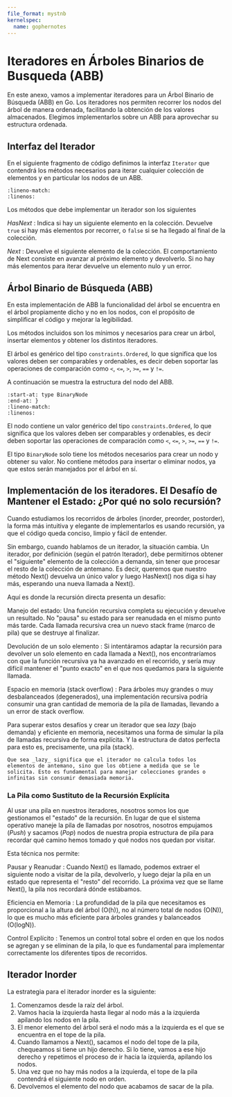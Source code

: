 ```yaml
---
file_format: mystnb
kernelspec:
  name: gophernotes
---
```


# Iteradores en Árboles Binarios de Busqueda (ABB)

En este anexo, vamos a implementar iteradores para un Árbol Binario de Búsqueda (ABB) en Go. Los iteradores nos permiten recorrer los nodos del árbol de manera ordenada, facilitando la obtención de los valores almacenados. Elegimos implementarlos sobre un ABB para aprovechar su estructura ordenada.

## Interfaz del Iterador

En el siguiente fragmento de código definimos la interfaz `Iterator` que contendrá los métodos necesarios para iterar cualquier colección de elementos y en particular los nodos de un ABB.

```{literalinclude} ../_static/code/types/types.go
:lineno-match:
:linenos:
```
Los métodos que debe implementar un iterador son los siguientes

_HasNext_
: Indica si hay un siguiente elemento en la colección. Devuelve `true` si hay más elementos por recorrer, o `false` si se ha llegado al final de la colección.

_Next_
: Devuelve el siguiente elemento de la colección. El comportamiento de Next consiste en avanzar al próximo elemento y devolverlo. Si no hay más elementos para iterar devuelve un elemento nulo y un error.

## Árbol Binario de Búsqueda (ABB)

En esta implementación de ABB la funcionalidad del árbol se encuentra en el árbol propiamente dicho y no en los nodos, con el propósito de simplificar el código y mejorar la legibilidad.

Los métodos incluidos son los mínimos y necesarios para crear un árbol, insertar elementos y obtener los distintos iteradores.

El árbol es genérico del tipo `constraints.Ordered`, lo que significa que los valores deben ser comparables y ordenables, es decir deben soportar las operaciones de comparación como `<`, `<=`, `>`, `>=`, `==` y `!=`.

A continuación se muestra la estructura del nodo del ABB.

```{literalinclude} ../_static/code/binarytree/binarynode.go
:start-at: type BinaryNode
:end-at: }
:lineno-match:
:linenos:
```

El nodo contiene un valor genérico del tipo `constraints.Ordered`, lo que significa que los valores deben ser comparables y ordenables, es decir deben soportar las operaciones de comparación como `<`, `<=`, `>`, `>=`, `==` y `!=`.

El tipo `BinaryNode` solo tiene los métodos necesarios para crear un nodo y obtener su valor. No contiene métodos para insertar o eliminar nodos, ya que estos serán manejados por el árbol en sí.

## Implementación de los iteradores. El Desafío de Mantener el Estado: ¿Por qué no solo recursión?

Cuando estudiamos los recorridos de árboles (inorder, preorder, postorder), la forma más intuitiva y elegante de implementarlos es usando recursión, ya que el código queda conciso, limpio y fácil de entender.

Sin embargo, cuando hablamos de un iterador, la situación cambia. Un iterador, por definición (según el patrón Iterador), debe permitirnos obtener el "siguiente" elemento de la colección a demanda, sin tener que procesar el resto de la colección de antemano. Es decir, queremos que nuestro método Next() devuelva un único valor y luego HasNext() nos diga si hay más, esperando una nueva llamada a Next().

Aquí es donde la recursión directa presenta un desafío:

Manejo del estado: 
Una función recursiva completa su ejecución y devuelve un resultado. No "pausa" su estado para ser reanudada en el mismo punto más tarde. Cada llamada recursiva crea un nuevo stack frame (marco de pila) que se destruye al finalizar.

Devolución de un solo elemento
: Si intentáramos adaptar la recursión para devolver un solo elemento en cada llamada a Next(), nos encontraríamos con que la función recursiva ya ha avanzado en el recorrido, y sería muy difícil mantener el "punto exacto" en el que nos quedamos para la siguiente llamada.

Espacio en memoria (stack overflow)
: Para árboles muy grandes o muy desbalanceados (degenerados), una implementación recursiva podría consumir una gran cantidad de memoria de la pila de llamadas, llevando a un error de stack overflow.

Para superar estos desafíos y crear un iterador que sea _lazy_ (bajo demanda) y eficiente en memoria, necesitamos una forma de simular la pila de llamadas recursiva de forma explícita. Y la estructura de datos perfecta para esto es, precisamente, una pila (stack).

```{Note}
Que sea _lazy_ significa que el iterador no calcula todos los elementos de antemano, sino que los obtiene a medida que se le solicita. Esto es fundamental para manejar colecciones grandes o infinitas sin consumir demasiada memoria.
```

### La Pila como Sustituto de la Recursión Explícita

Al usar una pila en nuestros iteradores, nosotros somos los que gestionamos el "estado" de la recursión. En lugar de que el sistema operativo maneje la pila de llamadas por nosotros, nosotros empujamos (_Push_) y sacamos (_Pop_) nodos de nuestra propia estructura de pila para recordar qué camino hemos tomado y qué nodos nos quedan por visitar.

Esta técnica nos permite:

Pausar y Reanudar
: Cuando Next() es llamado, podemos extraer el siguiente nodo a visitar de la pila, devolverlo, y luego dejar la pila en un estado que representa el "resto" del recorrido. La próxima vez que se llame Next(), la pila nos recordará dónde estábamos.

Eficiencia en Memoria
: La profundidad de la pila que necesitamos es proporcional a la altura del árbol (O(h)), no al número total de nodos (O(N)), lo que es mucho más eficiente para árboles grandes y balanceados (O(logN)).

Control Explícito
: Tenemos un control total sobre el orden en que los nodos se agregan y se eliminan de la pila, lo que es fundamental para implementar correctamente los diferentes tipos de recorridos.

## Iterador Inorder

La estrategia para el iterador inorder es la siguiente:

1. Comenzamos desde la raíz del árbol.
2. Vamos hacia la izquierda hasta llegar al nodo más a la izquierda apilando los nodos en la pila.
3. El menor elemento del árbol será el nodo más a la izquierda es el que se encuentra en el tope de la pila.
4. Cuando llamamos a Next(), sacamos el nodo del tope de la pila, chequeamos si tiene un hijo derecho. Si lo tiene, vamos a ese hijo derecho y repetimos el proceso de ir hacia la izquierda, apilando los nodos.
5. Una vez que no hay más nodos a la izquierda, el tope de la pila contendrá el siguiente nodo en orden.
6. Devolvemos el elemento del nodo que acabamos de sacar de la pila.

